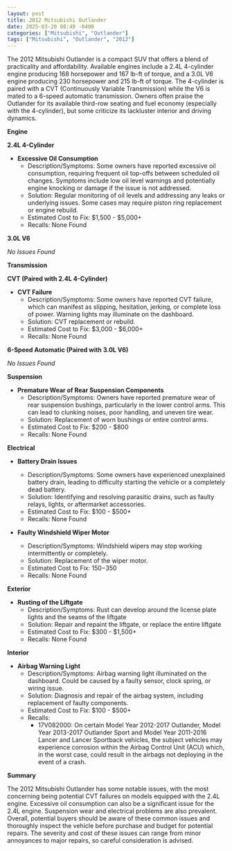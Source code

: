 ```yaml
---
layout: post
title: 2012 Mitsubishi Outlander
date: 2025-03-20 08:49 -0400
categories: ["Mitsubishi", "Outlander"]
tags: ["Mitsubishi", "Outlander", "2012"]
---
```

The 2012 Mitsubishi Outlander is a compact SUV that offers a blend of practicality and affordability. Available engines include a 2.4L 4-cylinder engine producing 168 horsepower and 167 lb-ft of torque, and a 3.0L V6 engine producing 230 horsepower and 215 lb-ft of torque. The 4-cylinder is paired with a CVT (Continuously Variable Transmission) while the V6 is mated to a 6-speed automatic transmission. Owners often praise the Outlander for its available third-row seating and fuel economy (especially with the 4-cylinder), but some criticize its lackluster interior and driving dynamics.

**Engine**

**2.4L 4-Cylinder**

*   **Excessive Oil Consumption**
    *   Description/Symptoms: Some owners have reported excessive oil consumption, requiring frequent oil top-offs between scheduled oil changes. Symptoms include low oil level warnings and potentially engine knocking or damage if the issue is not addressed.
    *   Solution: Regular monitoring of oil levels and addressing any leaks or underlying issues. Some cases may require piston ring replacement or engine rebuild.
    *   Estimated Cost to Fix: $1,500 - $5,000+
    * Recalls: None Found

**3.0L V6**

*No Issues Found*

**Transmission**

**CVT (Paired with 2.4L 4-Cylinder)**

*   **CVT Failure**
    *   Description/Symptoms: Some owners have reported CVT failure, which can manifest as slipping, hesitation, jerking, or complete loss of power. Warning lights may illuminate on the dashboard.
    *   Solution: CVT replacement or rebuild.
    *   Estimated Cost to Fix: $3,000 - $6,000+
    * Recalls: None Found

**6-Speed Automatic (Paired with 3.0L V6)**

*No Issues Found*

**Suspension**

*   **Premature Wear of Rear Suspension Components**
    *   Description/Symptoms: Owners have reported premature wear of rear suspension bushings, particularly in the lower control arms. This can lead to clunking noises, poor handling, and uneven tire wear.
    *   Solution: Replacement of worn bushings or entire control arms.
    *   Estimated Cost to Fix: $200 - $800
    * Recalls: None Found

**Electrical**

*   **Battery Drain Issues**
    *   Description/Symptoms: Some owners have experienced unexplained battery drain, leading to difficulty starting the vehicle or a completely dead battery.
    *   Solution: Identifying and resolving parasitic drains, such as faulty relays, lights, or aftermarket accessories.
    *   Estimated Cost to Fix: $100 - $500+
    * Recalls: None Found

*   **Faulty Windshield Wiper Motor**
    *   Description/Symptoms: Windshield wipers may stop working intermittently or completely.
    *   Solution: Replacement of the wiper motor.
    *   Estimated Cost to Fix: $150-$350
    * Recalls: None Found

**Exterior**

*   **Rusting of the Liftgate**
    *   Description/Symptoms: Rust can develop around the license plate lights and the seams of the liftgate
    *   Solution: Repair and repaint the liftgate, or replace the entire liftgate
    *   Estimated Cost to Fix: $300 - $1,500+
    * Recalls: None Found

**Interior**

*   **Airbag Warning Light**
    *   Description/Symptoms: Airbag warning light illuminated on the dashboard. Could be caused by a faulty sensor, clock spring, or wiring issue.
    *   Solution: Diagnosis and repair of the airbag system, including replacement of faulty components.
    *   Estimated Cost to Fix: $100 - $500+
    * Recalls:
        *   17V082000: On certain Model Year 2012-2017 Outlander, Model Year 2013-2017 Outlander Sport and Model Year 2011-2016 Lancer and Lancer Sportback vehicles, the subject vehicles may experience corrosion within the Airbag Control Unit (ACU) which, in the worst case, could result in the airbags not deploying in the event of a crash.

**Summary**

The 2012 Mitsubishi Outlander has some notable issues, with the most concerning being potential CVT failures on models equipped with the 2.4L engine. Excessive oil consumption can also be a significant issue for the 2.4L engine. Suspension wear and electrical problems are also prevalent. Overall, potential buyers should be aware of these common issues and thoroughly inspect the vehicle before purchase and budget for potential repairs. The severity and cost of these issues can range from minor annoyances to major repairs, so careful consideration is advised.

